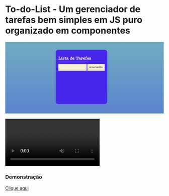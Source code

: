 # To-do-List - Um gerenciador de tarefas bem simples em JS puro organizado em componentes

<img src="/image/img-demo.png">

<video src="/assets/componentes-unisinos.mp4">Tarefa da Unisinos de componentes</video>

### Demonstração

<a target="_blank" href="https://to-do-list-kappa-pearl.vercel.app/">Clique aqui</a>
